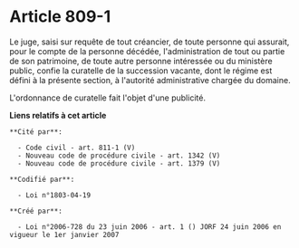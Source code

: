 # Article 809-1

Le juge, saisi sur requête de tout créancier, de toute personne qui assurait, pour le compte de la personne décédée,
l'administration de tout ou partie de son patrimoine, de toute autre personne intéressée ou du ministère public, confie la
curatelle de la succession vacante, dont le régime est défini à la présente section, à l'autorité administrative chargée du
domaine.

L'ordonnance de curatelle fait l'objet d'une publicité.

**Liens relatifs à cet article**

	**Cité par**:

	  - Code civil - art. 811-1 (V)
	  - Nouveau code de procédure civile - art. 1342 (V)
	  - Nouveau code de procédure civile - art. 1379 (V)

	**Codifié par**:

	  - Loi n°1803-04-19

	**Créé par**:

	  - Loi n°2006-728 du 23 juin 2006 - art. 1 () JORF 24 juin 2006 en vigueur le 1er janvier 2007
